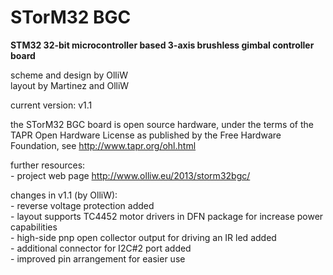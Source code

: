 STorM32 BGC
===========

<strong>STM32 32-bit microcontroller based 3-axis brushless gimbal controller board</strong>

scheme and design by OlliW<br>
layout by Martinez and OlliW

current version: v1.1

the STorM32 BGC board is open source hardware, under the terms of the TAPR Open Hardware License as published by the Free Hardware Foundation, see http://www.tapr.org/ohl.html

further resources:<br>- project web page http://www.olliw.eu/2013/storm32bgc/


changes in v1.1 (by OlliW):<br>- reverse voltage protection added<br>- layout supports TC4452 motor drivers in DFN package for increase power capabilities<br>- high-side pnp open collector output for driving an IR led added<br>- additional connector for I2C#2 port added<br>- improved pin arrangement for easier use
